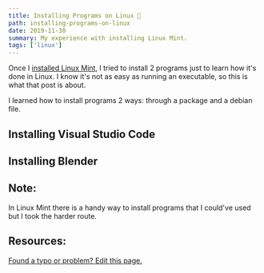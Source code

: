 ```yaml
---
title: Installing Programs on Linux 🐧
path: installing-programs-on-linux
date: 2019-11-30
summary: My experience with installing Linux Mint.
tags: ['linux']
---
```


Once I [installed Linux Mint](/installing-linux-mint), I tried to install 2 programs just to learn how it's done in Linux. I know it's not as easy as running an executable, so this is what that post is about.

I learned how to install programs 2 ways: through a package and a debian file.

## Installing Visual Studio Code


## Installing Blender


## Note:

In Linux Mint there is a handy way to install programs that I could've used but I took the harder route.

## Resources:



[Found a typo or problem? Edit this page.]()